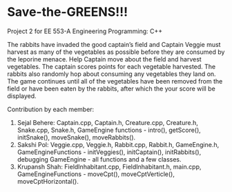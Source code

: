 # Save-the-GREENS!!!
Project 2 for EE 553-A Engineering Programming: C++ 

The rabbits have invaded the good captain’s field and Captain Veggie must harvest as 
many of the vegetables as possible before they are consumed by the leporine menace. 
Help Captain move about the field and harvest vegetables. The captain scores points for each 
vegetable harvested. The rabbits also randomly hop about consuming any vegetables they land on. The
game continues until all of the vegetables have been removed from the field or have been eaten by 
the rabbits, after which the your score will be displayed.

Contribution by each member:
1) Sejal Behere: Captain.cpp, Captain.h, Creature.cpp, Creature.h, Snake.cpp, Snake.h, GameEngine functions - intro(), getScore(), initSnake(), moveSnake(), moveRabbits().
2) Sakshi Pol: Veggie.cpp, Veggie.h, Rabbit.cpp, Rabbit.h, GameEngine.h, GameEngineFunctions - initVeggies(), initCaptain(), initRabbits(), debugging GameEngine - all functions and a few classes.
3) Krupansh Shah: FieldInhabitant.cpp, FieldInhabitant.h, main.cpp, GameEngineFunctions - moveCpt(), moveCptVerticle(), moveCptHorizontal().

